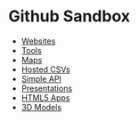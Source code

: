 Github Sandbox
==============

* [Websites](http://gsa.github.io/Open-Data-Collaboration-Sandbox/website_examples/)
* [Tools](http://gsa.github.io/Open-Data-Collaboration-Sandbox/tools_hosted_in_github/)
* [Maps](https://github.com/gbinal/npmap.js/blob/master/examples/data/simplestyle.geojson)
* [Hosted CSVs](https://github.com/blog/1601-see-your-csvs)
* [Simple API](https://github.com/GSA/Very-Simple-API)
* [Presentations](http://gsa.github.io/Open-Data-Collaboration-Sandbox/github_presentations/)
* [HTML5 Apps](https://github.com/EnclaveGames/Captain-Rogers/tree/gh-pages)
* [3D Models](https://github.com/blog/1465-stl-file-viewing)
